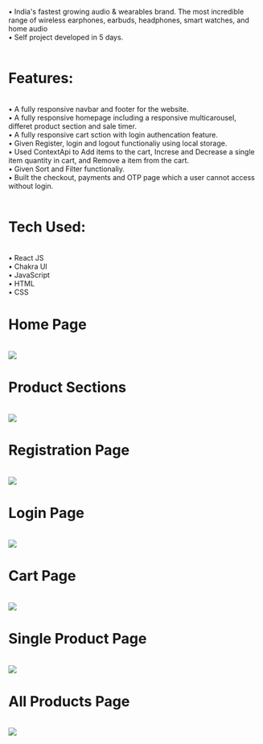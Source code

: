 • India's fastest growing audio & wearables brand. The most incredible range of wireless earphones, earbuds, headphones, smart watches, and home audio <br>
• Self project developed in 5 days.
<br>
<br>

<h1>Features:</h1><br>
• A fully responsive navbar and footer for the website. <br>
• A fully responsive homepage including a responsive multicarousel, differet product section and sale timer.<br>
• A fully responsive cart sction with login authencation feature. <br>
• Given Register, login and logout functionaliy using local storage. <br>
• Used ContextApi to Add items to the cart, Increse and Decrease a single item quantity in cart, and Remove a item from the cart. <br>
• Given Sort and Filter functionaliy. <br>
• Built the checkout, payments and OTP page which a user cannot access without login.
<br>
<br>
<h1>Tech Used:</h1> <br>
• React JS<br>
• Chakra UI <br>
• JavaScript<br>
• HTML <br>
• CSS <br>

<h1>Home Page</h1>
<br>
<img src="https://github.com/SunilHooda/boAt-Lifestyle.com-Clone/blob/main/boat-lifestyle/public/Homepage.png">
<br>
<h1>Product Sections</h1>
<br>
<img src="https://github.com/SunilHooda/boAt-Lifestyle.com-Clone/blob/main/boat-lifestyle/public/ProductsSections.png">
<br>
<h1>Registration Page</h1>
<br>
<img src="https://github.com/SunilHooda/boAt-Lifestyle.com-Clone/blob/main/boat-lifestyle/public/Register-Page.png">
<br>
<h1>Login Page</h1>
<br>
<img src="https://github.com/SunilHooda/boAt-Lifestyle.com-Clone/blob/main/boat-lifestyle/public/Login-Page.png">
<br>
<h1>Cart Page</h1>
<br>
<img src="https://github.com/SunilHooda/boAt-Lifestyle.com-Clone/blob/main/boat-lifestyle/public/Cart-Section.png">
<br>
<h1>Single Product Page</h1>
<br>
<img src="https://github.com/SunilHooda/boAt-Lifestyle.com-Clone/blob/main/boat-lifestyle/public/Single-Product-%20Page.png">
<br>
<h1>All Products Page</h1>
<br>
<img src="https://github.com/SunilHooda/boAt-Lifestyle.com-Clone/blob/main/boat-lifestyle/public/All-Products-Page.png">
<br>

